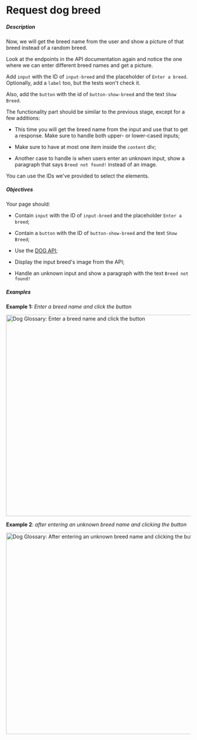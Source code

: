 # Request dog breed
<div class="step-text">
<h5 id="description">Description</h5><p>Now, we will get the breed name from the user and show a picture of that breed instead of a random breed.</p><p>Look at the endpoints in the API documentation again and notice the one where we can enter different breed names and get a picture.</p><p>Add <code class="java">input</code> with the ID of <code class="java">input-breed</code> and the placeholder of <code class="java">Enter a breed</code>. Optionally, add a <code class="java">label</code> too, but the tests won't check it.</p><p>Also, add the <code class="java">button</code> with the id of <code class="java">button-show-breed</code> and the text <code class="java">Show Breed</code>.</p><p>The functionality part should be similar to the previous stage, except for a few additions:</p><ul><li><p>This time you will get the breed name from the input and use that to get a response. Make sure to handle both upper- or lower-cased inputs;</p></li><li><p>Make sure to have at most one item inside the <code class="java">content</code> div;</p></li><li><p>Another case to handle is when users enter an unknown input, show a paragraph that says <code class="java">Breed not found!</code> instead of an image.</p></li></ul><p>You can use the IDs we've provided to select the elements.</p><h5 id="objectives">Objectives</h5><p>Your page should:</p><ul><li><p>Contain <code class="java">input</code> with the ID of <code class="java">input-breed</code> and the placeholder <code class="java">Enter a breed</code>;</p></li><li><p>Contain a <code class="java">button</code> with the ID of <code class="java">button-show-breed</code> and the text <code class="java">Show Breed</code>;</p></li><li><p>Use the <a href="https://dog.ceo/dog-api/documentation" rel="noopener noreferrer nofollow" target="_blank">DOG API</a>;</p></li><li><p>Display the input breed's image from the API;</p></li><li><p>Handle an unknown input and show a paragraph with the text <code class="java">Breed not found!</code></p></li></ul><h5 id="examples">Examples</h5><p><strong>Example 1:</strong> <em>Enter a breed name and click the button</em></p><p><picture><source media="(max-width: 480px)" srcset="https://ucarecdn.com/2abc2571-9501-4b7c-ad4c-0b81233e21fb/-/stretch/off/-/resize/480x/-/format/webp/ 1x,https://ucarecdn.com/2abc2571-9501-4b7c-ad4c-0b81233e21fb/-/stretch/off/-/resize/960x/-/format/webp/ 2x,https://ucarecdn.com/2abc2571-9501-4b7c-ad4c-0b81233e21fb/-/stretch/off/-/resize/1440x/-/format/webp/ 3x" type="image/webp"/><source media="(max-width: 800px)" srcset="https://ucarecdn.com/2abc2571-9501-4b7c-ad4c-0b81233e21fb/-/stretch/off/-/resize/800x/-/format/webp/ 1x,https://ucarecdn.com/2abc2571-9501-4b7c-ad4c-0b81233e21fb/-/stretch/off/-/resize/1600x/-/format/webp/ 2x,https://ucarecdn.com/2abc2571-9501-4b7c-ad4c-0b81233e21fb/-/stretch/off/-/resize/2400x/-/format/webp/ 3x" type="image/webp"/><source srcset="https://ucarecdn.com/2abc2571-9501-4b7c-ad4c-0b81233e21fb/-/stretch/off/-/resize/1100x/-/format/webp/ 1x,https://ucarecdn.com/2abc2571-9501-4b7c-ad4c-0b81233e21fb/-/stretch/off/-/resize/2200x/-/format/webp/ 2x,https://ucarecdn.com/2abc2571-9501-4b7c-ad4c-0b81233e21fb/-/stretch/off/-/resize/3000x/-/format/webp/ 3x" type="image/webp"/><img alt="Dog Glossary: Enter a breed name and click the button" height="550" src="https://ucarecdn.com/2abc2571-9501-4b7c-ad4c-0b81233e21fb/" width="550"/></picture></p><p><strong>Example 2</strong>:<em> after entering an unknown breed name and clicking the button</em></p><p><picture><source media="(max-width: 480px)" srcset="https://ucarecdn.com/8742c573-33c5-4b18-b918-6b03b93e4bea/-/stretch/off/-/resize/480x/-/format/webp/ 1x,https://ucarecdn.com/8742c573-33c5-4b18-b918-6b03b93e4bea/-/stretch/off/-/resize/960x/-/format/webp/ 2x,https://ucarecdn.com/8742c573-33c5-4b18-b918-6b03b93e4bea/-/stretch/off/-/resize/1440x/-/format/webp/ 3x" type="image/webp"/><source media="(max-width: 800px)" srcset="https://ucarecdn.com/8742c573-33c5-4b18-b918-6b03b93e4bea/-/stretch/off/-/resize/800x/-/format/webp/ 1x,https://ucarecdn.com/8742c573-33c5-4b18-b918-6b03b93e4bea/-/stretch/off/-/resize/1600x/-/format/webp/ 2x,https://ucarecdn.com/8742c573-33c5-4b18-b918-6b03b93e4bea/-/stretch/off/-/resize/2400x/-/format/webp/ 3x" type="image/webp"/><source srcset="https://ucarecdn.com/8742c573-33c5-4b18-b918-6b03b93e4bea/-/stretch/off/-/resize/1100x/-/format/webp/ 1x,https://ucarecdn.com/8742c573-33c5-4b18-b918-6b03b93e4bea/-/stretch/off/-/resize/2200x/-/format/webp/ 2x,https://ucarecdn.com/8742c573-33c5-4b18-b918-6b03b93e4bea/-/stretch/off/-/resize/3000x/-/format/webp/ 3x" type="image/webp"/><img alt="Dog Glossary: After entering an unknown breed name and clicking the button" height="550" src="https://ucarecdn.com/8742c573-33c5-4b18-b918-6b03b93e4bea/" width="550"/></picture></p>
</div>
